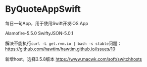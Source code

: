 # ByQuoteAppSwift
每日一句App，用于使用Swift开发iOS App


Alamofire-5.5.0
SwiftyJSON-5.0.1


解决不能执行`curl -L get.rvm.io | bash -s stable`问题：
https://github.com/hawtim/hawtim.github.io/issues/10

新增host，选择3.5.8版本
https://www.macwk.com/soft/switchhosts
